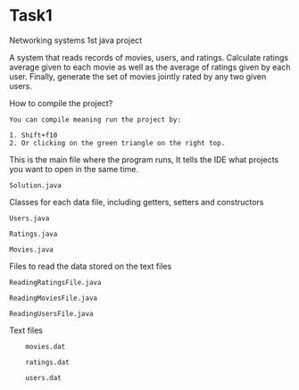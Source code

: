 # Task1
 Networking systems 1st java project 
 
 A system that reads records of movies, users, and ratings. Calculate ratings average 
 given to each movie as well as the average of ratings given by each user.
 Finally, generate the set of movies jointly rated by any two given users. 
                                                                                    
 How to compile the project? 
 
    You can compile meaning run the project by:
    
    1. Shift+f10 
    2. Or clicking on the green triangle on the right top.
    
This is the main file where the program runs, It tells the IDE what projects you want to open in the same time.

    Solution.java

Classes for each data file, including getters, setters and constructors

    Users.java
    
    Ratings.java 
    
    Movies.java

Files to read the data stored on the text files

    ReadingRatingsFile.java
    
    ReadingMoviesFile.java
    
    ReadingUsersFile.java

Text files 

        movies.dat
        
        ratings.dat
        
        users.dat